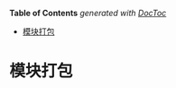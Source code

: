 <!-- START doctoc generated TOC please keep comment here to allow auto update -->
<!-- DON'T EDIT THIS SECTION, INSTEAD RE-RUN doctoc TO UPDATE -->
**Table of Contents**  *generated with [DocToc](https://github.com/thlorenz/doctoc)*

- [模块打包](#%E6%A8%A1%E5%9D%97%E6%89%93%E5%8C%85)

<!-- END doctoc generated TOC please keep comment here to allow auto update -->

# 模块打包